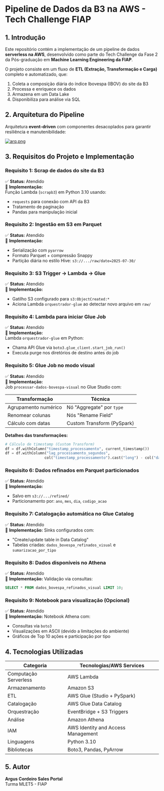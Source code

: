 
# Pipeline de Dados da B3 na AWS - Tech Challenge FIAP

## 1. Introdução
Este repositório contém a implementação de um pipeline de dados **serverless na AWS**, desenvolvido como parte do Tech Challenge da Fase 2 da Pós-graduação em **Machine Learning Engineering da FIAP**.

O projeto consiste em um fluxo de **ETL (Extração, Transformação e Carga)** completo e automatizado, que:
1. Coleta a composição diária do índice Ibovespa (IBOV) do site da B3
2. Processa e enriquece os dados
3. Armazena em um Data Lake
4. Disponibiliza para análise via SQL

## 2. Arquitetura do Pipeline
Arquitetura **event-driven** com componentes desacoplados para garantir resiliência e manutenibilidade:

[![arq.png](https://i.postimg.cc/pXs0L4Cn/arq.png)](https://postimg.cc/xcbGssW0)

## 3. Requisitos do Projeto e Implementação

### Requisito 1: Scrap de dados do site da B3
✅ **Status:** Atendido  
🔧 **Implementação:**  
Função Lambda (`scrapb3`) em Python 3.10 usando:
- `requests` para conexão com API da B3
- Tratamento de paginação
- Pandas para manipulação inicial

### Requisito 2: Ingestão em S3 em Parquet
✅ **Status:** Atendido  
🔧 **Implementação:**  
- Serialização com `pyarrow`
- Formato Parquet + compressão Snappy
- Partição diária no estilo Hive: `s3://.../raw/date=2025-07-30/`

### Requisito 3: S3 Trigger → Lambda → Glue
✅ **Status:** Atendido  
🔧 **Implementação:**  
- Gatilho S3 configurado para `s3:ObjectCreated:*`
- Aciona Lambda `orquestrador-glue` ao detectar novo arquivo em `raw/`

### Requisito 4: Lambda para iniciar Glue Job
✅ **Status:** Atendido  
🔧 **Implementação:**  
Lambda `orquestrador-glue` em Python:
- Chama API Glue via `boto3.glue_client.start_job_run()`
- Executa purge nos diretórios de destino antes do job

### Requisito 5: Glue Job no modo visual
✅ **Status:** Atendido  
🔧 **Implementação:**  
Job `processar-dados-bovespa-visual` no Glue Studio com:

| Transformação          | Técnica                          |
|------------------------|----------------------------------|
| Agrupamento numérico   | Nó "Aggregate" por `type`        |
| Renomear colunas       | Nós "Rename Field"               |
| Cálculo com datas      | Custom Transform (PySpark)       |

**Detalhes das transformações:**  
```python
# Cálculo de timestamp (Custom Transform)
df = df.withColumn("timestamp_processamento", current_timestamp())
df = df.withColumn("lag_processamento_segundos", 
                  col("timestamp_processamento").cast("long") - col("data_coleta").cast("long"))
```

### Requisito 6: Dados refinados em Parquet particionados
✅ **Status:** Atendido  
🔧 **Implementação:**
- Salvo em `s3://.../refined/`
- Particionamento por: `ano`, `mes`, `dia`, `codigo_acao`

### Requisito 7: Catalogação automática no Glue Catalog
✅ **Status:** Atendido  
🔧 **Implementação:** Sinks configurados com:
- "Create/update table in Data Catalog"
- Tabelas criadas: `dados_bovespa_refinados_visual` e `sumarizacao_por_tipo`

### Requisito 8: Dados disponíveis no Athena
✅ **Status:** Atendido  
🔧 **Implementação:** Validação via consultas:
```sql
SELECT * FROM dados_bovespa_refinados_visual LIMIT 10;
```

### Requisito 9: Notebook para visualização (Opcional)
✅ **Status:** Atendido  
🔧 **Implementação:** Notebook Athena com:
- Consultas via `boto3`
- Visualizações em ASCII (devido a limitações do ambiente)
- Gráficos de Top 10 ações e participação por tipo

## 4. Tecnologias Utilizadas

| Categoria            | Tecnologias/AWS Services           |
|----------------------|------------------------------------|
| Computação Serverless| AWS Lambda                         |
| Armazenamento        | Amazon S3                          |
| ETL                  | AWS Glue (Studio + PySpark)        |
| Catalogação          | AWS Glue Data Catalog              |
| Orquestração         | EventBridge + S3 Triggers          |
| Análise              | Amazon Athena                      |
| IAM                  | AWS Identity and Access Management |
| Linguagens           | Python 3.10                        |
| Bibliotecas          | Boto3, Pandas, PyArrow             |

## 5. Autor
**Argus Cordeiro Sales Portal**  
Turma MLET5 - FIAP